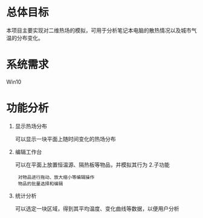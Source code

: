 # 总体目标

本项目主要实现对二维热场的模拟，可用于分析笔记本电脑的散热情况以及城市气温的分布变化。

# 系统需求

Win10

# 功能分析

1. 显示热场分布

	可以显示一块平面上随时间变化的热场分布

1. 编辑工作台

	可以在平面上放置恒温源、隔热板等物品，并模拟其行为
2.子功能

		对物品进行拖动、放大缩小等编辑操作
		物品的批量选择和编辑
		

1. 统计分析

	可以选定一块区域，得到其平均温度、变化曲线等数据，以便用户分析

